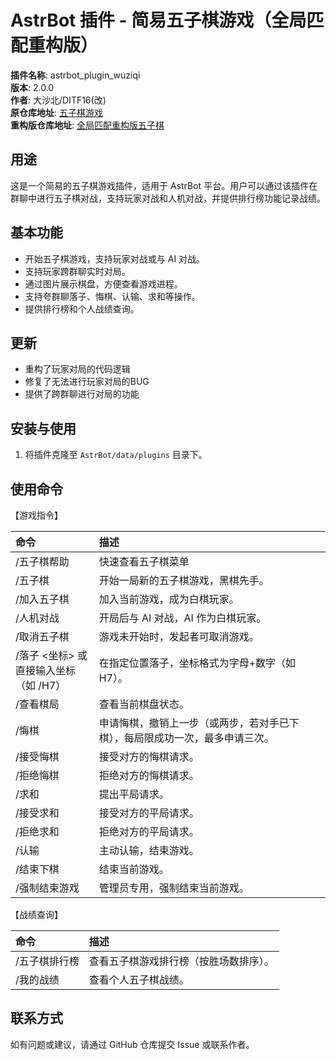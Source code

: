 # AstrBot 插件 - 简易五子棋游戏（全局匹配重构版）

**插件名称**: astrbot_plugin_wuziqi  
**版本**: 2.0.0  
**作者**: 大沙北/DITF16(改)  
**原仓库地址**: [五子棋游戏](https://github.com/bigshabei/astrbot_plugin_wuziqi.git)  
**重构版仓库地址**: [全局匹配重构版五子棋](https://github.com/DITF16/astrbot_plugin_wuziqi.git) 

## 用途

这是一个简易的五子棋游戏插件，适用于 AstrBot 平台。用户可以通过该插件在群聊中进行五子棋对战，支持玩家对战和人机对战，并提供排行榜功能记录战绩。

## 基本功能

- 开始五子棋游戏，支持玩家对战或与 AI 对战。
- 支持玩家跨群聊实时对局。
- 通过图片展示棋盘，方便查看游戏进程。
- 支持夸群聊落子、悔棋、认输、求和等操作。
- 提供排行榜和个人战绩查询。

## 更新

- 重构了玩家对局的代码逻辑
- 修复了无法进行玩家对局的BUG
- 提供了跨群聊进行对局的功能

## 安装与使用

1. 将插件克隆至 `AstrBot/data/plugins` 目录下。

## 使用命令

【游戏指令】

| 命令                                         | 描述                                    |
| :------------------------------------------- |:--------------------------------------|
| /五子棋帮助   | 快速查看五子棋菜单                             |
| /五子棋                                      | 开始一局新的五子棋游戏，黑棋先手。                     |
| /加入五子棋                                  | 加入当前游戏，成为白棋玩家。                        |
| /人机对战                                    | 开局后与 AI 对战，AI 作为白棋玩家。                 |
| /取消五子棋                                  | 游戏未开始时，发起者可取消游戏。                      |
| /落子 <坐标> 或<br /> 直接输入坐标（如 /H7） | 在指定位置落子，坐标格式为字母+数字（如 H7）。             |
| /查看棋局                                    | 查看当前棋盘状态。                             |
| /悔棋                                        | 申请悔棋，撤销上一步（或两步，若对手已下棋），每局限成功一次，最多申请三次。 |
| /接受悔棋                                    | 接受对方的悔棋请求。                            |
| /拒绝悔棋                                    | 拒绝对方的悔棋请求。                            |
| /求和                                        | 提出平局请求。                               |
| /接受求和                                    | 接受对方的平局请求。                            |
| /拒绝求和                                    | 拒绝对方的平局请求。                            |
| /认输                                        | 主动认输，结束游戏。                            |
| /结束下棋                                    | 结束当前游戏。                               |
| /强制结束游戏                                | 管理员专用，强制结束当前游戏。                       |

【战绩查询】

| 命令       | 描述                  |
|:---------|:--------------------|
| /五子棋排行榜  | 查看五子棋游戏排行榜（按胜场数排序）。 |
| /我的战绩    | 查看个人五子棋战绩。          |

## 联系方式

如有问题或建议，请通过 GitHub 仓库提交 Issue 或联系作者。
